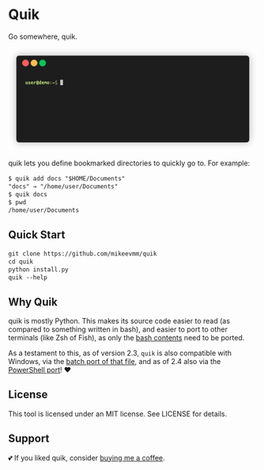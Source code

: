 # Quik

Go somewhere, quik.

![Example use](example/example.gif)

quik lets you define bookmarked directories to quickly go to.
For example:

``` shell
$ quik add docs "$HOME/Documents"
"docs" → "/home/user/Documents"
$ quik docs
$ pwd
/home/user/Documents
```

## Quick Start

``` shell
git clone https://github.com/mikeevmm/quik
cd quik
python install.py
quik --help
```

## Why Quik

quik is mostly Python. This makes its source code easier to read (as compared
to something written in bash), and easier to port to other terminals (like Zsh
of Fish), as only the [bash contents](internals/quik_setup.sh) need to be
ported.

As a testament to this, as of version 2.3, `quik` is also compatible with
Windows, via the [batch port of that file](internals/quik_setup.bat), and as of
2.4 also via the [PowerShell port](internals/quik_setup.ps1)! ❤️

## License

This tool is licensed under an MIT license.
See LICENSE for details.

## Support

💕 If you liked quik, consider [buying me
a coffee](https://www.paypal.me/miguelmurca/2.50).
